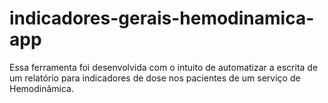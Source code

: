 # indicadores-gerais-hemodinamica-app

Essa ferramenta foi desenvolvida com o intuito de automatizar a escrita de um relatório para indicadores de dose nos pacientes de um serviço de Hemodinâmica.
